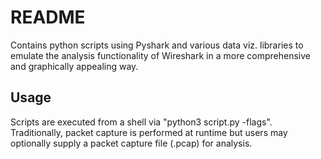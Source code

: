 # README

Contains python scripts using Pyshark and various data viz. libraries to emulate 
the analysis functionality of Wireshark in a more comprehensive and graphically appealing way.

## Usage

Scripts are executed from a shell via "python3 script.py -flags". 
Traditionally, packet capture is performed at runtime but users may optionally supply a 
packet capture file (.pcap) for analysis.
